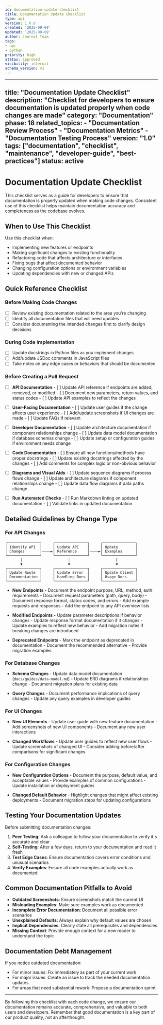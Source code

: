 ```yaml
---
id: documentation-update-checklist
title: Documentation Update Checklist
type: api
version: 1.0.0
created: '2025-09-09'
updated: '2025-09-09'
author: Journal Team
tags:
- api
- python
priority: high
status: approved
visibility: internal
schema_version: v1
---
```


***

title: "Documentation Update Checklist"
description: "Checklist for developers to ensure documentation is updated properly when code changes are made"
category: "Documentation"
phase: 18
related\_topics:
\- "Documentation Review Process"
\- "Documentation Metrics"
\- "Documentation Testing Process"
version: "1.0"
tags: \["documentation", "checklist", "maintenance", "developer-guide", "best-practices"]
status: active
--------------

# Documentation Update Checklist

This checklist serves as a guide for developers to ensure that documentation is properly updated when making code changes. Consistent use of this checklist helps maintain documentation accuracy and completeness as the codebase evolves.

## When to Use This Checklist

Use this checklist when:

- Implementing new features or endpoints
- Making significant changes to existing functionality
- Refactoring code that affects architecture or interfaces
- Fixing bugs that affect documented behavior
- Changing configuration options or environment variables
- Updating dependencies with new or changed APIs

## Quick Reference Checklist

### Before Making Code Changes

- [ ] Review existing documentation related to the area you're changing
- [ ] Identify all documentation files that will need updates
- [ ] Consider documenting the intended changes first to clarify design decisions

### During Code Implementation

- [ ] Update docstrings in Python files as you implement changes
- [ ] Add/update JSDoc comments in JavaScript files
- [ ] Take notes on any edge cases or behaviors that should be documented

### Before Creating a Pull Request

- [ ] **API Documentation**
  \- \[ ] Update API reference if endpoints are added, removed, or modified
  \- \[ ] Document new parameters, return values, and status codes
  \- \[ ] Update API examples to reflect the changes

- [ ] **User-Facing Documentation**
  \- \[ ] Update user guides if the change affects user experience
  \- \[ ] Add/update screenshots if UI changes are made
  \- \[ ] Update FAQs if relevant

- [ ] **Developer Documentation**
  \- \[ ] Update architecture documentation if component relationships change
  \- \[ ] Update data model documentation if database schemas change
  \- \[ ] Update setup or configuration guides if environment needs change

- [ ] **Code Documentation**
  \- \[ ] Ensure all new functions/methods have proper docstrings
  \- \[ ] Update existing docstrings affected by the changes
  \- \[ ] Add comments for complex logic or non-obvious behavior

- [ ] **Diagrams and Visual Aids**
  \- \[ ] Update sequence diagrams if process flows change
  \- \[ ] Update architecture diagrams if component relationships change
  \- \[ ] Update data flow diagrams if data paths change

- [ ] **Run Automated Checks**
  \- \[ ] Run Markdown linting on updated documentation
  \- \[ ] Validate links in updated documentation

## Detailed Guidelines by Change Type

### For API Changes

```
┌───────────────┐     ┌───────────────┐     ┌───────────────┐
│ Identify API  │     │ Update API    │     │ Update        │
│ Changes       │────►│ Reference     │────►│ Examples      │
└───────────────┘     └───────────────┘     └───────────────┘
       │                     │                     │
       ▼                     ▼                     ▼
┌───────────────┐     ┌───────────────┐     ┌───────────────┐
│ Update Route  │     │ Update Error  │     │ Update Client │
│ Documentation │     │ Handling Docs │     │ Usage Docs    │
└───────────────┘     └───────────────┘     └───────────────┘
```

- **New Endpoints**
  \- Document the endpoint purpose, URL, method, auth requirements
  \- Document request parameters (path, query, body)
  \- Document response format, status codes, and errors
  \- Add example requests and responses
  \- Add the endpoint to any API overview lists

- **Modified Endpoints**
  \- Update parameter descriptions if behavior changes
  \- Update response format documentation if it changes
  \- Update examples to reflect new behavior
  \- Add migration notes if breaking changes are introduced

- **Deprecated Endpoints**
  \- Mark the endpoint as deprecated in documentation
  \- Document the recommended alternative
  \- Provide migration examples

### For Database Changes

- **Schema Changes**
  \- Update data model documentation (`docs/guides/data-model.md`)
  \- Update ERD diagrams if relationships change
  \- Document migration plans for existing data

- **Query Changes**
  \- Document performance implications of query changes
  \- Update any query examples in developer guides

### For UI Changes

- **New UI Elements**
  \- Update user guide with new feature documentation
  \- Add screenshots of new UI components
  \- Document any new user interactions

- **Changed Workflows**
  \- Update user guides to reflect new user flows
  \- Update screenshots of changed UI
  \- Consider adding before/after comparisons for significant changes

### For Configuration Changes

- **New Configuration Options**
  \- Document the purpose, default value, and acceptable values
  \- Provide examples of common configurations
  \- Update installation or deployment guides

- **Changed Default Behavior**
  \- Highlight changes that might affect existing deployments
  \- Document migration steps for updating configurations

## Testing Your Documentation Updates

Before submitting documentation changes:

1. **Peer Testing**: Ask a colleague to follow your documentation to verify it's accurate and clear
2. **Self-Testing**: After a few days, return to your documentation and read it fresh
3. **Test Edge Cases**: Ensure documentation covers error conditions and unusual scenarios
4. **Verify Examples**: Ensure all code examples actually work as documented

## Common Documentation Pitfalls to Avoid

- **Outdated Screenshots**: Ensure screenshots match the current UI
- **Misleading Examples**: Make sure examples work as documented
- **Incomplete Error Documentation**: Document all possible error scenarios
- **Unexplained Defaults**: Always explain why default values are chosen
- **Implicit Dependencies**: Clearly state all prerequisites and dependencies
- **Missing Context**: Provide enough context for a new reader to understand the topic

## Documentation Debt Management

If you notice outdated documentation:

- For minor issues: Fix immediately as part of your current work
- For major issues: Create an issue to track the needed documentation updates
- For areas that need substantial rework: Propose a documentation sprint

***

By following this checklist with each code change, we ensure our documentation remains accurate, comprehensive, and valuable to both users and developers. Remember that good documentation is a key part of our product quality, not an afterthought.
